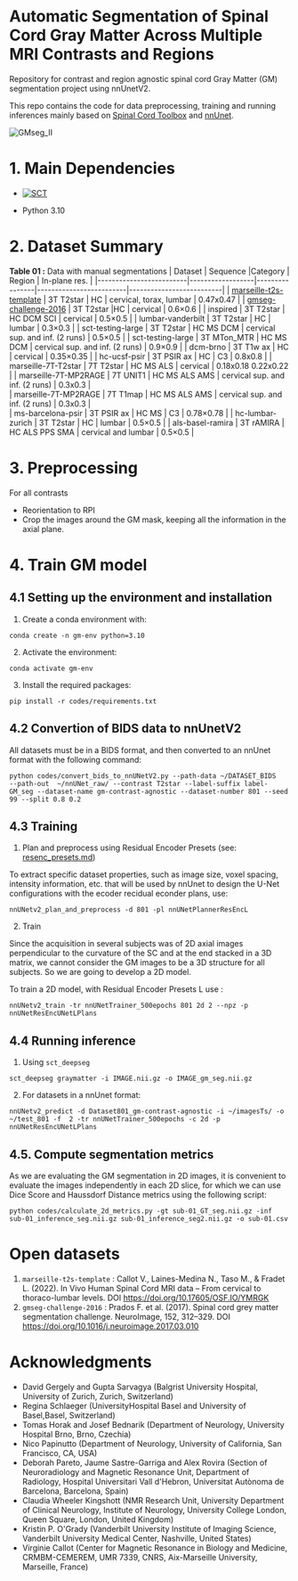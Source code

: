 # Automatic Segmentation of Spinal Cord Gray Matter Across Multiple MRI Contrasts and Regions

Repository for contrast and region agnostic spinal cord Gray Matter (GM) segmentation project using nnUnetV2.

This repo contains the code for data preprocessing, training and running inferences mainly based on [Spinal Cord Toolbox](https://spinalcordtoolbox.com/stable/index.html) and [nnUnet](https://github.com/MIC-DKFZ/nnUNet).


![GMseg_II](https://github.com/user-attachments/assets/e47e745d-4917-4064-9486-9958149e3514)



# 1. Main Dependencies

- [![SCT](https://img.shields.io/badge/SCT-6.5-green)](https://github.com/spinalcordtoolbox/spinalcordtoolbox/releases/tag/6.5)

- Python 3.10

# 2. Dataset Summary
   
**Table 01 :**      Data with manual segmentations
| Dataset               | Sequence         |Category         | Region           | In-plane res.    | 
|-------------------------|------------------|----------------|-------------------------|--------------------------|
| [marseille-t2s-template](https://doi.org/10.17605/OSF.IO/YMRGK) | 3T T2star      | HC               | cervical, torax, lumbar | 0.47x0.47               | 
| [gmseg-challenge-2016](http://niftyweb.cs.ucl.ac.uk/program.php?p=CHALLENGE)   | 3T T2star        |HC               | cervical           | 0.6×0.6         | 
| inspired               | 3T T2star         | HC DCM SCI       | cervical             | 0.5×0.5       | 
| lumbar-vanderbilt      | 3T T2star       | HC               | lumbar                 | 0.3×0.3           | 
| sct-testing-large      | 3T T2star        | HC MS DCM   | cervical sup. and inf.  (2 runs)  | 0.5×0.5         | 
| sct-testing-large     | 3T MTon_MTR     | HC MS DCM   | cervical sup. and inf. (2 runs)  | 0.9×0.9       | 
| dcm-brno               | 3T T1w ax        | HC               | cervical                   | 0.35×0.35             | 
| hc-ucsf-psir           | 3T PSIR ax         | HC               | C3                         | 0.8x0.8                 | 
| marseille-7T-T2star    | 7T T2star        |  HC MS ALS        | cervical       | 0.18x0.18  0.22x0.22 | 
| marseille-7T-MP2RAGE     | 7T UNIT1   | HC MS ALS AMS    | cervical sup. and inf.  (2 runs)   | 0.3x0.3       |    
| marseille-7T-MP2RAGE     | 7T T1map       | HC MS ALS AMS    | cervical sup. and inf. (2 runs)    | 0.3x0.3           |  
| ms-barcelona-psir      | 3T PSIR ax      | HC MS        | C3                  | 0.78×0.78           | 
| hc-lumbar-zurich      | 3T T2star       | HC               | lumbar                 | 0.5×0.5           | 
| als-basel-ramira      | 3T rAMIRA       | HC ALS PPS SMA       | cervical and lumbar                 | 0.5×0.5           | 

# 3. Preprocessing
For all contrasts 
- Reorientation to RPI
- Crop the images around the GM mask, keeping all the information in the axial plane. 

# 4. Train GM model
## 4.1 Setting up the environment and installation 
1. Create a conda environment with:
```
conda create -n gm-env python=3.10
```

2. Activate the environment:
```
conda activate gm-env
```
3. Install the required packages:
```
pip install -r codes/requirements.txt
```
## 4.2 Convertion of BIDS data to nnUnetV2 
All datasets must be in a BIDS format, and then converted to an nnUnet format with the following command: 
```
python codes/convert_bids_to_nnUNetV2.py --path-data ~/DATASET_BIDS   --path-out  ~/nnUNet_raw/ --contrast T2star --label-suffix label-GM_seg --dataset-name gm-contrast-agnostic --dataset-number 801 --seed 99 --split 0.8 0.2 
```
## 4.3 Training 
1. Plan and preprocess using Residual Encoder Presets (see: [resenc_presets.md](https://github.com/MIC-DKFZ/nnUNet/blob/master/documentation/resenc_presets.md))

To extract specific dataset properties, such as image size, voxel spacing, intensity information, etc. that will be used by nnUnet to design the U-Net configurations with the ecoder recidual econder plans, use: 
```
nnUNetv2_plan_and_preprocess -d 801 -pl nnUNetPlannerResEncL
```
2. Train

Since the acquisition in several subjects was of 2D axial images perpendicular to the curvature of the SC and at the end stacked in a 3D matrix, we cannot consider the GM images to be a 3D structure for all subjects. So we are going to develop a 2D model. 

To train a 2D model, with  Residual Encoder Presets L use : 
```
nnUNetv2_train -tr nnUNetTrainer_500epochs 801 2d 2 --npz -p nnUNetResEncUNetLPlans
```


## 4.4 Running inference

1. Using `sct_deepseg` 

```
sct_deepseg graymatter -i IMAGE.nii.gz -o IMAGE_gm_seg.nii.gz 
```

2. For datasets in a nnUnet format:

```
nnUNetv2_predict -d Dataset801_gm-contrast-agnostic -i ~/imagesTs/ -o ~/test_801 -f  2 -tr nnUNetTrainer_500epochs -c 2d -p nnUNetResEncUNetLPlans
```

## 4.5. Compute segmentation metrics
As we are evaluating the GM segmentation in 2D images, it is convenient to evaluate the images independently in each 2D slice, for which we can use Dice Score and Haussdorf Distance metrics using the following script:

```
python codes/calculate_2d_metrics.py -gt sub-01_GT_seg.nii.gz -inf sub-01_inference_seg.nii.gz sub-01_inference_seg2.nii.gz -o sub-01.csv
```

# Open datasets 
1. `marseille-t2s-template` : 
        Callot V., Laines-Medina N., Taso M., & Fradet L. (2022). In Vivo Human Spinal Cord MRI data – From cervical to thoraco-lumbar levels. DOI https://doi.org/10.17605/OSF.IO/YMRGK 
2. `gmseg-challenge-2016` : 
        Prados F. et al. (2017). Spinal cord grey matter segmentation challenge. NeuroImage, 152, 312–329. DOI https://doi.org/10.1016/j.neuroimage.2017.03.010 


# Acknowledgments
- David Gergely and Gupta Sarvagya (Balgrist University Hospital, University of Zurich, Zurich, Switzerland)
- Regina Schlaeger (UniversityHospital Basel and University of Basel,Basel, Switzerland)
- Tomas Horak and Josef Bednarik (Department of Neurology, University Hospital Brno, Brno, Czechia)
- Nico Papinutto (Department of Neurology, University of California, San Francisco, CA, USA)
- Deborah Pareto, Jaume Sastre-Garriga and Alex Rovira (Section of Neuroradiology and Magnetic Resonance Unit, Department of Radiology, Hospital Universitari Vall d'Hebron, Universitat Autònoma de Barcelona, Barcelona, Spain)
- Claudia Wheeler Kingshott (NMR Research Unit, University Department of Clinical Neurology, Institute of Neurology, University College London, Queen Square, London, United Kingdom)
- Kristin P. O'Grady (Vanderbilt University Institute of Imaging Science, Vanderbilt University Medical Center, Nashville, United States)
- Virginie Callot (Center for Magnetic Resonance in Biology and Medicine, CRMBM-CEMEREM, UMR 7339, CNRS, Aix-Marseille University, Marseille, France)